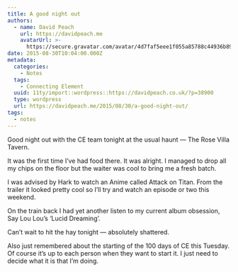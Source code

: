 ```yaml
---
title: A good night out
authors:
  - name: David Peach
    url: https://davidpeach.me
    avatarUrl: >-
      https://secure.gravatar.com/avatar/4d7faf5eee1f055a85788c44936b8995eaab6dfb004e7854ec747ccb272e91ee?s=96&d=mm&r=g
date: 2015-08-30T10:04:00.000Z
metadata:
  categories:
    - Notes
  tags:
    - Connecting Element
  uuid: 11ty/import::wordpress::https://davidpeach.co.uk/?p=38900
  type: wordpress
  url: https://davidpeach.me/2015/08/30/a-good-night-out/
tags:
  - notes
---
```

Good night out with the CE team tonight at the usual haunt — The Rose Villa Tavern.

It was the first time I’ve had food there. It was alright. I managed to drop all my chips on the floor but the waiter was cool to bring me a fresh batch.

I was advised by Hark to watch an Anime called Attack on Titan. From the trailer it looked pretty cool so I’ll try and watch an episode or two this weekend.

On the train back I had yet another listen to my current album obsession, Say Lou Lou’s ‘Lucid Dreaming’.

Can’t wait to hit the hay tonight — absolutely shattered.

Also just remembered about the starting of the 100 days of CE this Tuesday. Of course it’s up to each person when they want to start it. I just need to decide what it is that I’m doing.